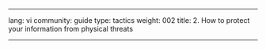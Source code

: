 

---

lang: vi
community: guide
type: tactics
weight: 002
title: 2. How to protect your information from physical threats

---

<stub>

